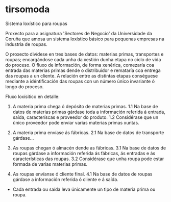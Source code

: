 tirsomoda
=========

Sistema loxístico para roupas

Proxecto para a asignatura 'Sectores de Negocio' da Universidade da Coruña que amosa un sistema loxístico básico para pequenas empresas na industria de roupas.

O proxecto divídese en tres bases de datos: materias primas, transportes e roupas; encargándose cada unha da xestión dunha etapa no ciclo de vida do proceso. O fluxo de información, de forma xenérica, comezaría coa entrada das materias primas dende o distribuidor e remataría coa entrega das roupas a un cliente. A relación entre as distintas etapas conséguese mediante a idéntificación das roupas con un número único invariante ó longo do proceso.

Fluxo loxísitico en detalle:

  1. A materia prima chega ó depósito de materias primas.
    1.1 Na base de datos de materias primas gárdase toda a información referida á entrada, saída, caracteríscas e proveedor do          produto.
    1.2 Considérase que un único proveedor pode enviar varias materias primas xuntas.

  2. A materia prima envíase ás fábricas.
    2.1 Na base de datos de transporte gárdase...

  3. As roupas chegan ó almacén dende as fábricas.
    3.1 Na base de datos de roupas gárdase a información referida ás fábricas, ás entradas e ás características das roupas.
    3.2 Considérase que unha roupa pode estar formada de varias materias primas.

  4. As roupas envíanse ó cliente final.
    4.1 Na base de datos de roupas gárdase a información referida ó cliente e á saída.

  
  
  * Cada entrada ou saída leva únicamente un tipo de materia prima ou roupa.

